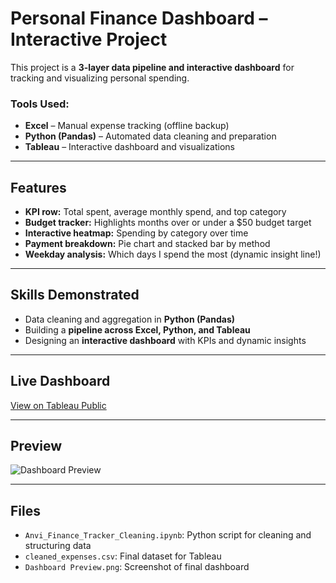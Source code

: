 # Personal Finance Dashboard – Interactive Project

This project is a **3-layer data pipeline and interactive dashboard** for tracking and visualizing personal spending.

### Tools Used:
- **Excel** – Manual expense tracking (offline backup)
- **Python (Pandas)** – Automated data cleaning and preparation
- **Tableau** – Interactive dashboard and visualizations

---

## Features
- **KPI row:** Total spent, average monthly spend, and top category
- **Budget tracker:** Highlights months over or under a $50 budget target
- **Interactive heatmap:** Spending by category over time
- **Payment breakdown:** Pie chart and stacked bar by method
- **Weekday analysis:** Which days I spend the most (dynamic insight line!)

---

## Skills Demonstrated
- Data cleaning and aggregation in **Python (Pandas)**
- Building a **pipeline across Excel, Python, and Tableau**
- Designing an **interactive dashboard** with KPIs and dynamic insights

---

## Live Dashboard
[View on Tableau Public](https://public.tableau.com/app/profile/anvi.patibanda/viz/PersonalFinanceTrackerInteractiveDashboardExcelPythonTableau/WhereMyMoneyGoesAPersonalDashboardbyAnviPatibanda)

---

## Preview
![Dashboard Preview](<img width="1267" height="846" alt="Screenshot 2025-07-25 165317" src="https://github.com/user-attachments/assets/50445d87-35d0-4682-870a-1ba219cfa0db" />)

---

## Files
- `Anvi_Finance_Tracker_Cleaning.ipynb`: Python script for cleaning and structuring data
- `cleaned_expenses.csv`: Final dataset for Tableau
- `Dashboard Preview.png`: Screenshot of final dashboard
